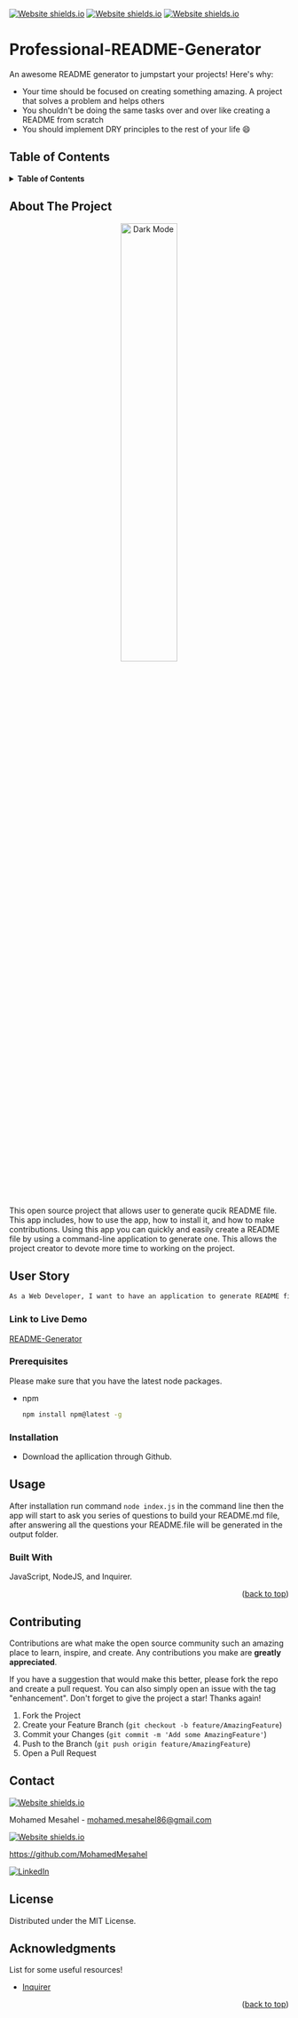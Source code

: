 <div id="top"></div>

<!-- Badges -->
[![Website shields.io](https://badges.aleen42.com/src/javascript.svg)](http://shields.io/)
[![Website shields.io](https://img.shields.io/badge/i-README-black)](http://shields.io/)
[![Website shields.io](https://img.shields.io/badge/LICENSE-MIT-green)](http://shields.io/)


# Professional-README-Generator
An awesome README generator to jumpstart your projects!
Here's why:
* Your time should be focused on creating something amazing. A project that solves a problem and helps others
* You shouldn't be doing the same tasks over and over like creating a README from scratch
* You should implement DRY principles to the rest of your life :smile:
## Table of Contents
<!-- TABLE OF CONTENTS -->
<details>
  <summary><strong>Table of Contents</strong></summary>
  <ol>
    <li>
      <a href="#about-the-project">About The Project</a>
      <ul>
        <li><a href="#built-with">Built With</a></li>
      </ul>
    </li>
    <li><a href="#user-story">User Story</a></li>
    <li><a href="#link-to-live-demo">Link to Live Demo</a></li>
    <li><a href="#usage">Usage</a></li>
    <li><a href="#prerequisites">Prerequisites</a></li>
    <li><a href="#installation">Installation</a></li>
    <li><a href="#contributing">Contributing</a></li>
    <li><a href="#license">License</a></li>
    <li><a href="#contact">Contact</a></li>
    <li><a href="#acknowledgments">Acknowledgments</a></li>
  </ol>
</details>

## About The Project
<p align="center">
<img alt="Dark Mode" src="../Professional-README-Generator/img/README.png" width="45%">
</p>

This open source project that allows user to generate qucik README file. 
This app includes, how to use the app, how to install it, and how to make contributions.
Using this app you can quickly and easily create a README file by using a command-line application to generate one. This allows the project creator to devote more time to working on the project.

## User Story
```md
As a Web Developer, I want to have an application to generate README files so I can have more time to work on my projects.
```
### Link to Live Demo
[README-Generator](https://www.awesomescreenshot.com/video/4523548?key=df7885971a5aefa8ba46195c1918ba18)


### Prerequisites

Please make sure that you have the latest node packages.
* npm
  ```sh
  npm install npm@latest -g
  ```

### Installation
- Download the apllication through Github.


## Usage
After installation run command `node index.js` in the command line then the app will start to ask you series of questions to build your README.md file, after answering all the questions your README.file will be generated in the output folder.
### Built With

JavaScript, NodeJS, and Inquirer.
<p align="right">(<a href="#top">back to top</a>)</p>

## Contributing

Contributions are what make the open source community such an amazing place to learn, inspire, and create. Any contributions you make are **greatly appreciated**.

If you have a suggestion that would make this better, please fork the repo and create a pull request. You can also simply open an issue with the tag "enhancement".
Don't forget to give the project a star! Thanks again!

1. Fork the Project
2. Create your Feature Branch (`git checkout -b feature/AmazingFeature`)
3. Commit your Changes (`git commit -m 'Add some AmazingFeature'`)
4. Push to the Branch (`git push origin feature/AmazingFeature`)
5. Open a Pull Request


<!-- CONTACT -->
## Contact
[![Website shields.io](https://img.shields.io/badge/Gmail-D14836?style=for-the-badge&logo=gmail&logoColor=white)](http://shields.io/)

Mohamed Mesahel - mohamed.mesahel86@gmail.com

[![Website shields.io](https://img.shields.io/badge/GitHub-100000?style=for-the-badge&logo=github&logoColor=white)](http://shields.io/)

https://github.com/MohamedMesahel

[![LinkedIn][linkedin-shield]][linkedin-url] 

<!-- LICENSE -->
## License

Distributed under the MIT License. 
<!-- ACKNOWLEDGMENTS -->
## Acknowledgments

List for some useful resources!
* [Inquirer](https://www.npmjs.com/package/inquirer)



<p align="right">(<a href="#top">back to top</a>)</p>

<!-- MARKDOWN LINKS & IMAGES -->
<!-- https://www.markdownguide.org/basic-syntax/#reference-style-links -->
[linkedin-shield]: https://img.shields.io/badge/LinkedIn-0077B5?style=for-the-badge&logo=linkedin&logoColor=white
[linkedin-url]: https://www.linkedin.com/in/mohamed-mesahel-pmp-570a0423/
